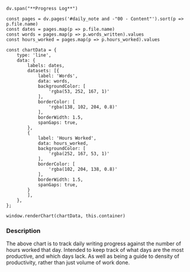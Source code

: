 ```dataviewjs
dv.span("**Progress Log**")

const pages = dv.pages('#daily_note and -"00 - Content"').sort(p => p.file.name)
const dates = pages.map(p => p.file.name)
const words = pages.map(p => p.words_written).values
const hours_worked = pages.map(p => p.hours_worked).values

const chartData = {
	type: 'line',
	data: {
		labels: dates,
		datasets: [{
			label: 'Words',
			data: words,
			backgroundColor: [
				'rgba(53, 252, 167, 1)'
			],
			borderColor: [
				'rgba(138, 102, 204, 0.8)'
			],
			borderWidth: 1.5,
			spanGaps: true,
		},
		{
			label: 'Hours Worked',
			data: hours_worked,
			backgroundColor: [
				'rgba(252, 167, 53, 1)'
			],
			borderColor: [
				'rgba(102, 204, 138, 0.8)'
			],
			borderWidth: 1.5,
			spanGaps: true,
		}
		],
	},
};

window.renderChart(chartData, this.container)
```

### Description
The above chart is to track daily writing progress against the number of hours worked that day. Intended to keep track of what days are the most productive, and which days lack. As well as being a guide to density of productivity, rather than just volume of work done.